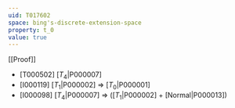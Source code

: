```yaml
---
uid: T017602
space: bing's-discrete-extension-space
property: t_0
value: true
---
```

[[Proof]]

* [T000502] [$T_4$|P000007]
* [I000119] [$T_1$|P000002] => [$T_0$|P000001]
* [I000098] [$T_4$|P000007] => ([$T_1$|P000002] + [Normal|P000013])

